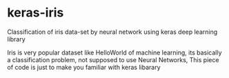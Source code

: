 # keras-iris
Classification of iris data-set by neural network using keras deep learning library

Iris is very popular dataset like HelloWorld of machine learning, its basically a classification problem, not supposed to use Neural Networks, This piece of code is just to make you familiar with keras libarary
